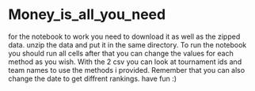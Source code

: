 # Money_is_all_you_need
for the notebook to work you need to download it as well as the zipped data. unzip the data and put it in the same directory.
To run the notebook you should run all cells after that you can change the values for each method as you wish.
With the 2 csv you can look at tournament ids and team names to use the methods i provided. Remember that you can also change the date to get diffrent rankings.
have fun :)
